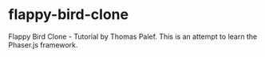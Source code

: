 # flappy-bird-clone
Flappy Bird Clone - Tutorial by Thomas Palef. This is an attempt to learn the Phaser.js framework.
